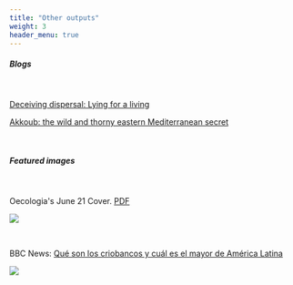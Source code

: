```yaml
---
title: "Other outputs"
weight: 3
header_menu: true
---
```


##### Blogs

<br>

[Deceiving dispersal: Lying for a living](https://www.kew.org/read-and-watch/deceiving-seed-dispersal)

[Akkoub: the wild and thorny eastern Mediterranean secret](https://www.kew.org/read-and-watch/akkoub-wild-thorny-Mediterranean-secret)

<br>

##### Featured images

<br>

Oecologia's June 21 Cover. [PDF](https://github.com/pgomba/home/raw/main/static/docs/June%202021%20cover.pdf)

[![](/images/oeco.PNG)](https://link.springer.com/journal/442/volumes-and-issues/196-2)

<br>

BBC News: [Qué son los criobancos y cuál es el mayor de América Latina](https://www.bbc.com/mundo/noticias-61039700)

[![](/images/bbc.PNG)](https://www.bbc.com/mundo/noticias-61039700)
